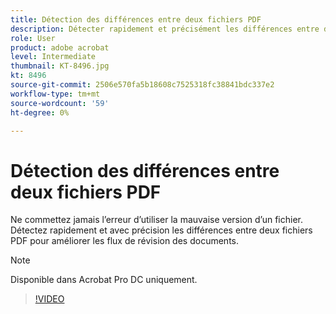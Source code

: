 ```yaml
---
title: Détection des différences entre deux fichiers PDF
description: Détecter rapidement et précisément les différences entre deux fichiers PDF pour améliorer les flux de révision de documents
role: User
product: adobe acrobat
level: Intermediate
thumbnail: KT-8496.jpg
kt: 8496
source-git-commit: 2506e570fa5b18608c7525318fc38841bdc337e2
workflow-type: tm+mt
source-wordcount: '59'
ht-degree: 0%

---
```


# Détection des différences entre deux fichiers PDF

Ne commettez jamais l’erreur d’utiliser la mauvaise version d’un fichier. Détectez rapidement et avec précision les différences entre deux fichiers PDF pour améliorer les flux de révision des documents.

>[!NOTE]
>
>Disponible dans Acrobat Pro DC uniquement.

>[!VIDEO](https://video.tv.adobe.com/v/337211?hidetitle=true)
